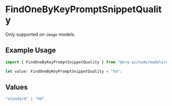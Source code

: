 # FindOneByKeyPromptSnippetQuality

Only supported on `image` models.

## Example Usage

```typescript
import { FindOneByKeyPromptSnippetQuality } from "@orq-ai/node/models/operations";

let value: FindOneByKeyPromptSnippetQuality = "hd";
```

## Values

```typescript
"standard" | "hd"
```